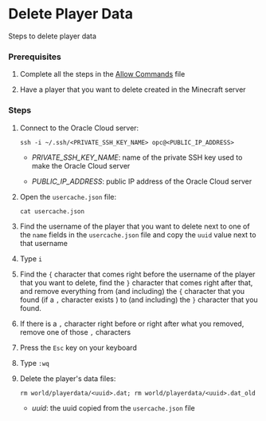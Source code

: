 # Delete Player Data

Steps to delete player data

### Prerequisites

1. Complete all the steps in the [Allow Commands](../allow-commands/allow-commands.md#allow-commands) file

2. Have a player that you want to delete created in the Minecraft server

### Steps

1. Connect to the Oracle Cloud server:
    ```
    ssh -i ~/.ssh/<PRIVATE_SSH_KEY_NAME> opc@<PUBLIC_IP_ADDRESS>
    ```
    - *PRIVATE_SSH_KEY_NAME*: name of the private SSH key used to make the Oracle Cloud server

    - *PUBLIC_IP_ADDRESS*: public IP address of the Oracle Cloud server

2. Open the `usercache.json` file:
    ```
    cat usercache.json
    ```

3. Find the username of the player that you want to delete next to one of the `name` fields in the `usercache.json` file and copy the `uuid` value next to that username

4. Type `i`

5. Find the `{` character that comes right before the username of the player that you want to delete, find the `}` character that comes right after that, and remove everything from (and including) the `{` character that you found (if a `,` character exists ) to (and including) the `}` character that you found.

6. If there is a `,` character right before or right after what you removed, remove one of those `,` characters

7. Press the `Esc` key on your keyboard

8. Type `:wq`

9. Delete the player's data files:
    ```
    rm world/playerdata/<uuid>.dat; rm world/playerdata/<uuid>.dat_old
    ```
    - *uuid*: the uuid copied from the `usercache.json` file
